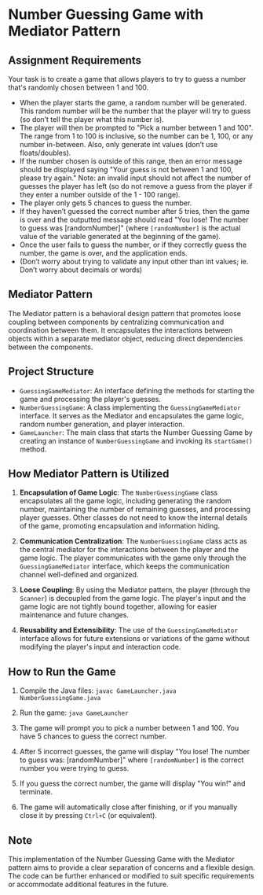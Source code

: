 
# Number Guessing Game with Mediator Pattern

## Assignment Requirements

Your task is to create a game that allows players to try to guess a number that's randomly chosen between 1 and 100.

- When the player starts the game, a random number will be generated. This random number will be the number that the player will try to guess (so don’t tell the player what this number is).
- The player will then be prompted to "Pick a number between 1 and 100". The range from 1 to 100 is inclusive, so the number can be 1, 100, or any number in-between. Also, only generate int values (don’t use floats/doubles).
- If the number chosen is outside of this range, then an error message should be displayed saying "Your guess is not between 1 and 100, please try again." Note: an invalid input should not affect the number of guesses the player has left (so do not remove a guess from the player if they enter a number outside of the 1 - 100 range).
- The player only gets 5 chances to guess the number.
- If they haven’t guessed the correct number after 5 tries, then the game is over and the outputted message should read "You lose! The number to guess was [randomNumber]" (where `[randomNumber]` is the actual value of the variable generated at the beginning of the game).
- Once the user fails to guess the number, or if they correctly guess the number, the game is over, and the application ends.
- (Don’t worry about trying to validate any input other than int values; ie. Don’t worry about decimals or words)

## Mediator Pattern

The Mediator pattern is a behavioral design pattern that promotes loose coupling between components by centralizing communication and coordination between them. It encapsulates the interactions between objects within a separate mediator object, reducing direct dependencies between the components.

## Project Structure

- `GuessingGameMediator`: An interface defining the methods for starting the game and processing the player's guesses.
- `NumberGuessingGame`: A class implementing the `GuessingGameMediator` interface. It serves as the Mediator and encapsulates the game logic, random number generation, and player interaction.
- `GameLauncher`: The main class that starts the Number Guessing Game by creating an instance of `NumberGuessingGame` and invoking its `startGame()` method.

## How Mediator Pattern is Utilized

1. **Encapsulation of Game Logic**: The `NumberGuessingGame` class encapsulates all the game logic, including generating the random number, maintaining the number of remaining guesses, and processing player guesses. Other classes do not need to know the internal details of the game, promoting encapsulation and information hiding.

2. **Communication Centralization**: The `NumberGuessingGame` class acts as the central mediator for the interactions between the player and the game logic. The player communicates with the game only through the `GuessingGameMediator` interface, which keeps the communication channel well-defined and organized.

3. **Loose Coupling**: By using the Mediator pattern, the player (through the `Scanner`) is decoupled from the game logic. The player's input and the game logic are not tightly bound together, allowing for easier maintenance and future changes.

4. **Reusability and Extensibility**: The use of the `GuessingGameMediator` interface allows for future extensions or variations of the game without modifying the player's input and interaction code.

## How to Run the Game

1. Compile the Java files: `javac GameLauncher.java NumberGuessingGame.java`

2. Run the game: `java GameLauncher`

3. The game will prompt you to pick a number between 1 and 100. You have 5 chances to guess the correct number.

4. After 5 incorrect guesses, the game will display "You lose! The number to guess was: [randomNumber]" where `[randomNumber]` is the correct number you were trying to guess.

5. If you guess the correct number, the game will display "You win!" and terminate.

6. The game will automatically close after finishing, or if you manually close it by pressing `Ctrl+C` (or equivalent).

## Note

This implementation of the Number Guessing Game with the Mediator pattern aims to provide a clear separation of concerns and a flexible design. The code can be further enhanced or modified to suit specific requirements or accommodate additional features in the future.
